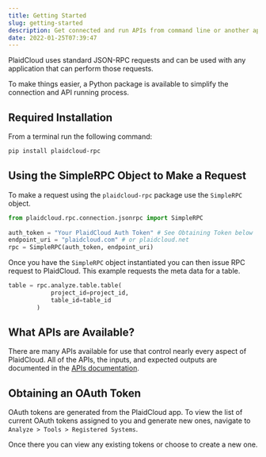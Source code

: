 ```yaml
---
title: Getting Started
slug: getting-started
description: Get connected and run APIs from command line or another application
date: 2022-01-25T07:39:47
---
```



PlaidCloud uses standard JSON-RPC requests and can be used with any application that can perform those requests.


To make things easier, a Python package is available to simplify the connection and API running process.


## Required Installation

From a terminal run the following command:

```bash
pip install plaidcloud-rpc
```


## Using the SimpleRPC Object to Make a Request

To make a request using the `plaidcloud-rpc` package use the `SimpleRPC` object.

```python
from plaidcloud.rpc.connection.jsonrpc import SimpleRPC  
  
auth_token = "Your PlaidCloud Auth Token" # See Obtaining Token below  
endpoint_uri = "plaidcloud.com" # or plaidcloud.net  
rpc = SimpleRPC(auth_token, endpoint_uri)
```

Once you have the `SimpleRPC` object instantiated you can then issue RPC request to PlaidCloud. This example requests the meta data for a table.

```python
table = rpc.analyze.table.table(  
            project_id=project_id,  
            table_id=table_id  
        )
```

## What APIs are Available?

There are many APIs available for use that control nearly every aspect of PlaidCloud. All of the APIs, the inputs, and expected outputs are documented in the [APIs documentation](https://api.plaidcloud.com).

## Obtaining an OAuth Token

OAuth tokens are generated from the PlaidCloud app. To view the list of current OAuth tokens assigned to you and generate new ones, navigate to `Analyze > Tools > Registered Systems`.

Once there you can view any existing tokens or choose to create a new one.

